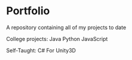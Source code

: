 # Portfolio
A repository containing all of my projects to date

College projects:
Java
Python
JavaScript

Self-Taught:
C# For Unity3D

